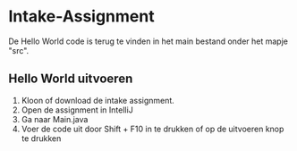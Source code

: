 # Intake-Assignment

De Hello World code is terug te vinden in het main bestand onder het mapje "src".

## Hello World uitvoeren

1. Kloon of download de intake assignment.
2. Open de assignment in IntelliJ
3. Ga naar Main.java 
4. Voer de code uit door Shift + F10 in te drukken of op de uitvoeren knop te drukken




